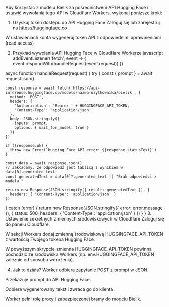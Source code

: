 Aby korzystać z modelu Bielik za pośrednictwem API Hugging Face i ustawić wywołania tego API w Cloudflare Workers, wykonaj poniższe kroki:

1. Uzyskaj token dostępu do API Hugging Face
Zaloguj się lub zarejestruj na https://huggingface.co

W ustawieniach konta wygeneruj token API z odpowiednimi uprawnieniami (read access)

2. Przykład wywołania API Hugging Face w Cloudflare Workerze
javascript
addEventListener('fetch', event => {
  event.respondWith(handleRequest(event.request))
})

async function handleRequest(request) {
  try {
    const { prompt } = await request.json()

    const response = await fetch('https://api-inference.huggingface.co/models/nazwa-uzytkownika/bielik', {
      method: 'POST',
      headers: {
        'Authorization': 'Bearer ' + HUGGINGFACE_API_TOKEN,
        'Content-Type': 'application/json'
      },
      body: JSON.stringify({
        inputs: prompt,
        options: { wait_for_model: true }
      })
    })

    if (!response.ok) {
      throw new Error(`Hugging Face API error: ${response.statusText}`)
    }

    const data = await response.json()
    // Zakładamy, że odpowiedź jest tablicą z wynikiem w data[0].generated_text
    const generatedText = data[0]?.generated_text || "Brak odpowiedzi z modelu."

    return new Response(JSON.stringify({ result: generatedText }), {
      headers: { 'Content-Type': 'application/json' }
    })
  } catch (error) {
    return new Response(JSON.stringify({ error: error.message }), {
      status: 500,
      headers: { 'Content-Type': 'application/json' }
    })
  }
}
3. Ustawienie sekretnych zmiennych środowiskowych w Cloudflare
Zaloguj się do panelu Cloudflare.

W sekcji Workers dodaj zmienną środowiskową HUGGINGFACE_API_TOKEN z wartością Twojego tokena Hugging Face.

W powyższym skrypcie zmienna HUGGINGFACE_API_TOKEN powinna pochodzić ze środowiska Workers (np. env.HUGGINGFACE_API_TOKEN zależnie od sposobu wdrożenia).

4. Jak to działa?
Worker odbiera zapytanie POST z prompt w JSON.

Przekazuje prompt do API Hugging Face.

Odbiera wygenerowany tekst i zwraca go do klienta.

Worker pełni rolę proxy i zabezpieczonej bramy do modelu Bielik.

